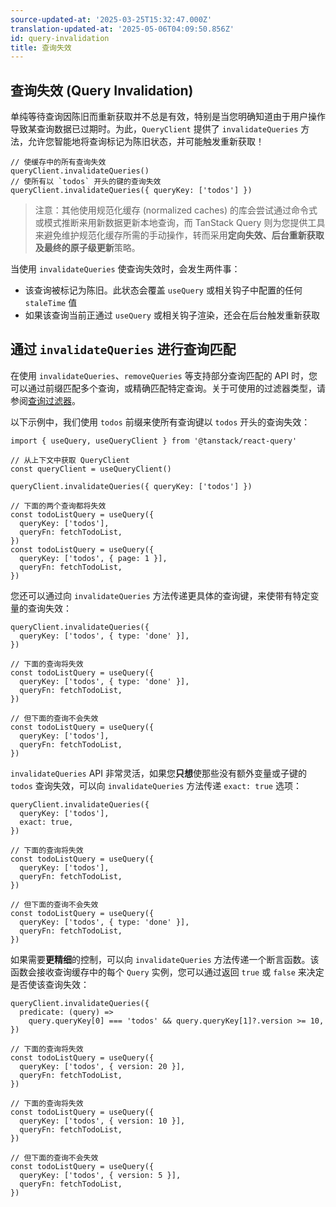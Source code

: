 ```yaml
---
source-updated-at: '2025-03-25T15:32:47.000Z'
translation-updated-at: '2025-05-06T04:09:50.856Z'
id: query-invalidation
title: 查询失效
---
```


## 查询失效 (Query Invalidation)

单纯等待查询因陈旧而重新获取并不总是有效，特别是当您明确知道由于用户操作导致某查询数据已过期时。为此，`QueryClient` 提供了 `invalidateQueries` 方法，允许您智能地将查询标记为陈旧状态，并可能触发重新获取！

[//]: # '示例'

```tsx
// 使缓存中的所有查询失效
queryClient.invalidateQueries()
// 使所有以 `todos` 开头的键的查询失效
queryClient.invalidateQueries({ queryKey: ['todos'] })
```

[//]: # '示例'

> 注意：其他使用规范化缓存 (normalized caches) 的库会尝试通过命令式或模式推断来用新数据更新本地查询，而 TanStack Query 则为您提供工具来避免维护规范化缓存所需的手动操作，转而采用**定向失效、后台重新获取及最终的原子级更新**策略。

当使用 `invalidateQueries` 使查询失效时，会发生两件事：

- 该查询被标记为陈旧。此状态会覆盖 `useQuery` 或相关钩子中配置的任何 `staleTime` 值
- 如果该查询当前正通过 `useQuery` 或相关钩子渲染，还会在后台触发重新获取

## 通过 `invalidateQueries` 进行查询匹配

在使用 `invalidateQueries`、`removeQueries` 等支持部分查询匹配的 API 时，您可以通过前缀匹配多个查询，或精确匹配特定查询。关于可使用的过滤器类型，请参阅[查询过滤器](./filters.md#query-filters)。

以下示例中，我们使用 `todos` 前缀来使所有查询键以 `todos` 开头的查询失效：

[//]: # '示例2'

```tsx
import { useQuery, useQueryClient } from '@tanstack/react-query'

// 从上下文中获取 QueryClient
const queryClient = useQueryClient()

queryClient.invalidateQueries({ queryKey: ['todos'] })

// 下面的两个查询都将失效
const todoListQuery = useQuery({
  queryKey: ['todos'],
  queryFn: fetchTodoList,
})
const todoListQuery = useQuery({
  queryKey: ['todos', { page: 1 }],
  queryFn: fetchTodoList,
})
```

[//]: # '示例2'

您还可以通过向 `invalidateQueries` 方法传递更具体的查询键，来使带有特定变量的查询失效：

[//]: # '示例3'

```tsx
queryClient.invalidateQueries({
  queryKey: ['todos', { type: 'done' }],
})

// 下面的查询将失效
const todoListQuery = useQuery({
  queryKey: ['todos', { type: 'done' }],
  queryFn: fetchTodoList,
})

// 但下面的查询不会失效
const todoListQuery = useQuery({
  queryKey: ['todos'],
  queryFn: fetchTodoList,
})
```

[//]: # '示例3'

`invalidateQueries` API 非常灵活，如果您**只想**使那些没有额外变量或子键的 `todos` 查询失效，可以向 `invalidateQueries` 方法传递 `exact: true` 选项：

[//]: # '示例4'

```tsx
queryClient.invalidateQueries({
  queryKey: ['todos'],
  exact: true,
})

// 下面的查询将失效
const todoListQuery = useQuery({
  queryKey: ['todos'],
  queryFn: fetchTodoList,
})

// 但下面的查询不会失效
const todoListQuery = useQuery({
  queryKey: ['todos', { type: 'done' }],
  queryFn: fetchTodoList,
})
```

[//]: # '示例4'

如果需要**更精细**的控制，可以向 `invalidateQueries` 方法传递一个断言函数。该函数会接收查询缓存中的每个 `Query` 实例，您可以通过返回 `true` 或 `false` 来决定是否使该查询失效：

[//]: # '示例5'

```tsx
queryClient.invalidateQueries({
  predicate: (query) =>
    query.queryKey[0] === 'todos' && query.queryKey[1]?.version >= 10,
})

// 下面的查询将失效
const todoListQuery = useQuery({
  queryKey: ['todos', { version: 20 }],
  queryFn: fetchTodoList,
})

// 下面的查询将失效
const todoListQuery = useQuery({
  queryKey: ['todos', { version: 10 }],
  queryFn: fetchTodoList,
})

// 但下面的查询不会失效
const todoListQuery = useQuery({
  queryKey: ['todos', { version: 5 }],
  queryFn: fetchTodoList,
})
```

[//]: # '示例5'
